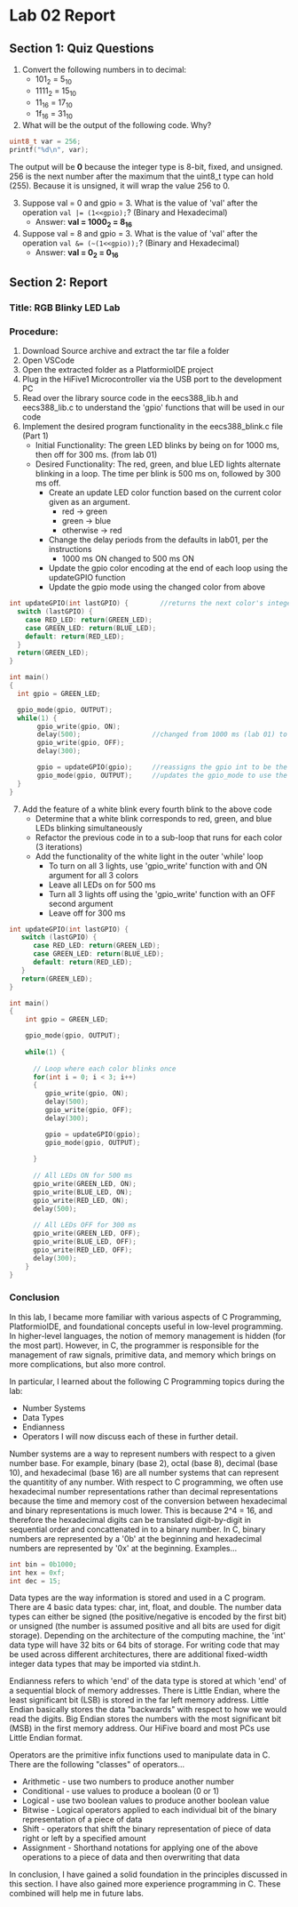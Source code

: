 # Lab 02 Report
## Section 1: Quiz Questions
1. Convert the following numbers in to decimal:
   * 101<sub>2</sub> = 5<sub>10</sub>
   * 1111<sub>2</sub> = 15<sub>10</sub>
   * 11<sub>16</sub> = 17<sub>10</sub>
   * 1f<sub>16</sub> = 31<sub>10</sub>
2. What will be the output of the following code. Why?
```c
uint8_t var = 256;
printf("%d\n", var);
```
The output will be **0** because the integer type is 8-bit, fixed, and unsigned. 256 is the next number after the maximum that the uint8_t type can hold (255). Because it is unsigned, it will wrap the value 256 to 0.

3. Suppose val = 0 and gpio = 3. What is the value of 'val' after the operation `val |= (1<<gpio);`? (Binary and Hexadecimal)
   * Answer: **val = 1000<sub>2</sub> = 8<sub>16</sub>**
4. Suppose val = 8 and gpio = 3. What is the value of 'val' after the operation `val &= (~(1<<gpio));`? (Binary and Hexadecimal)
   * Answer: **val = 0<sub>2</sub> = 0<sub>16</sub>**

## Section 2: Report
### Title: RGB Blinky LED Lab
### Procedure:
1. Download Source archive and extract the tar file a folder
2. Open VSCode
3. Open the extracted folder as a PlatformioIDE project
4. Plug in the HiFive1 Microcontroller via the USB port to the development PC
5. Read over the library source code in the eecs388_lib.h and eecs388_lib.c to understand the 'gpio' functions that will be used in our code
6. Implement the desired program functionality in the eecs388_blink.c file (Part 1)
    * Initial Functionality: The green LED blinks by being on for 1000 ms, then off for 300 ms. (from lab 01)
    * Desired Functionality: The red, green, and blue LED lights alternate blinking in a loop. The time per blink is 500 ms on, followed by 300 ms off.
      * Create an update LED color function based on the current color given as an argument.
        * red -> green
        * green -> blue
        * otherwise -> red
      * Change the delay periods from the defaults in lab01, per the instructions
        * 1000 ms ON changed to 500 ms ON
      * Update the gpio color encoding at the end of each loop using the updateGPIO function
      * Update the gpio mode using the changed color from above
```c
int updateGPIO(int lastGPIO) {        //returns the next color's integer code based on the previous color's code
  switch (lastGPIO) {
    case RED_LED: return(GREEN_LED);
    case GREEN_LED: return(BLUE_LED);
    default: return(RED_LED);
  }
  return(GREEN_LED);
}

int main()
{
  int gpio = GREEN_LED;

  gpio_mode(gpio, OUTPUT);
  while(1) {
       gpio_write(gpio, ON);
       delay(500);                  //changed from 1000 ms (lab 01) to 500 ms 
       gpio_write(gpio, OFF);
       delay(300);

       gpio = updateGPIO(gpio);     //reassigns the gpio int to be the next color based on current color
       gpio_mode(gpio, OUTPUT);     //updates the gpio_mode to use the newly-assigned color
  }
}
```
7. Add the feature of a white blink every fourth blink to the above code
    * Determine that a white blink corresponds to red, green, and blue LEDs blinking simultaneously
    * Refactor the previous code in to a sub-loop that runs for each color (3 iterations)
    * Add the functionality of the white light in the outer 'while' loop
      * To turn on all 3 lights, use 'gpio_write' function with and ON argument for all 3 colors
      * Leave all LEDs on for 500 ms
      * Turn all 3 lights off using the 'gpio_write' function with an OFF second argument
      * Leave off for 300 ms
```c
int updateGPIO(int lastGPIO) {
   switch (lastGPIO) {
      case RED_LED: return(GREEN_LED);
      case GREEN_LED: return(BLUE_LED);
      default: return(RED_LED);
   }
   return(GREEN_LED);
}

int main()
{
    int gpio = GREEN_LED;

    gpio_mode(gpio, OUTPUT);
    
    while(1) {
    
      // Loop where each color blinks once
      for(int i = 0; i < 3; i++)
      {
         gpio_write(gpio, ON);
         delay(500);
         gpio_write(gpio, OFF);
         delay(300);

         gpio = updateGPIO(gpio);
         gpio_mode(gpio, OUTPUT);
         
      }
      
      // All LEDs ON for 500 ms
      gpio_write(GREEN_LED, ON);
      gpio_write(BLUE_LED, ON);
      gpio_write(RED_LED, ON);
      delay(500);
      
      // All LEDs OFF for 300 ms
      gpio_write(GREEN_LED, OFF);
      gpio_write(BLUE_LED, OFF);
      gpio_write(RED_LED, OFF);
      delay(300);
    }
}
```

### Conclusion

In this lab, I became more familiar with various aspects of C Programming, PlatformioIDE, and foundational concepts useful in low-level programming. In higher-level languages, the notion of memory management is hidden (for the most part). However, in C, the programmer is responsible for the management of raw signals, primitive data, and memory which brings on more complications, but also more control.

In particular, I learned about the following C Programming topics during the lab:
* Number Systems
* Data Types
* Endianness
* Operators
I will now discuss each of these in further detail.

Number systems are a way to represent numbers with respect to a given number base. For example, binary (base 2), octal (base 8), decimal (base 10), and hexadecimal (base 16) are all number systems that can represent the quantitity of any number. With respect to C programming, we often use hexadecimal number representations rather than decimal representations because the time and memory cost of the conversion between hexadecimal and binary representations is much lower. This is because 2^4 = 16, and therefore the hexadecimal digits can be translated digit-by-digit in sequential order and concattenated in to a binary number. In C, binary numbers are represented by a '0b' at the beginning and hexadecimal numbers are represented by '0x' at the beginning. Examples...
```c
int bin = 0b1000;
int hex = 0xf;
int dec = 15;
```

Data types are the way information is stored and used in a C program. There are 4 basic data types: char, int, float, and double. The number data types can either be signed (the positive/negative is encoded by the first bit) or unsigned (the number is assumed positive and all bits are used for digit storage). Depending on the architecture of the computing machine, the 'int' data type will have 32 bits or 64 bits of storage. For writing code that may be used across different architectures, there are additional fixed-width integer data types that may be imported via stdint.h.

Endianness refers to which 'end' of the data type is stored at which 'end' of a sequential block of memory addresses. There is Little Endian, where the least significant bit (LSB) is stored in the far left memory address. Little Endian basically stores the data "backwards" with respect to how we would read the digits. Big Endian stores the numbers with the most significant bit (MSB) in the first memory address. Our HiFive board and most PCs use Little Endian format.

Operators are the primitive infix functions used to manipulate data in C. There are the following "classes" of operators...
* Arithmetic - use two numbers to produce another number
* Conditional - use values to produce a boolean (0 or 1)
* Logical - use two boolean values to produce another boolean value
* Bitwise - Logical operators applied to each individual bit of the binary representation of a piece of data
* Shift - operators that shift the binary representation of piece of data right or left by a specified amount
* Assignment - Shorthand notations for applying one of the above operations to a piece of data and then overwriting that data

In conclusion, I have gained a solid foundation in the principles discussed in this section. I have also gained more experience programming in C. These combined will help me in future labs.




